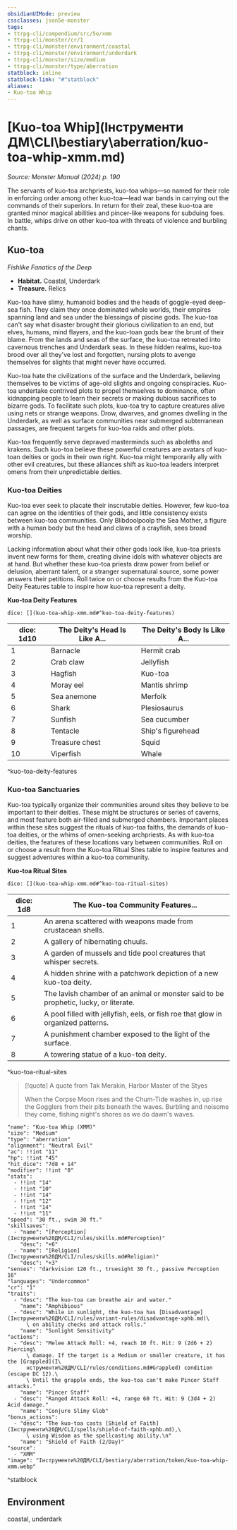 ```yaml
---
obsidianUIMode: preview
cssclasses: json5e-monster
tags:
- ttrpg-cli/compendium/src/5e/xmm
- ttrpg-cli/monster/cr/1
- ttrpg-cli/monster/environment/coastal
- ttrpg-cli/monster/environment/underdark
- ttrpg-cli/monster/size/medium
- ttrpg-cli/monster/type/aberration
statblock: inline
statblock-link: "#^statblock"
aliases:
- Kuo-toa Whip
---
```

# [Kuo-toa Whip](Інструменти ДМ\CLI\bestiary\aberration/kuo-toa-whip-xmm.md)
*Source: Monster Manual (2024) p. 190*  

The servants of kuo-toa archpriests, kuo-toa whips—so named for their role in enforcing order among other kuo-toa—lead war bands in carrying out the commands of their superiors. In return for their zeal, these kuo-toa are granted minor magical abilities and pincer-like weapons for subduing foes. In battle, whips drive on other kuo-toa with threats of violence and burbling chants.

## Kuo-toa

*Fishlike Fanatics of the Deep*

- **Habitat.** Coastal, Underdark  
- **Treasure.** Relics  

Kuo-toa have slimy, humanoid bodies and the heads of goggle-eyed deep-sea fish. They claim they once dominated whole worlds, their empires spanning land and sea under the blessings of piscine gods. The kuo-toa can't say what disaster brought their glorious civilization to an end, but elves, humans, mind flayers, and the kuo-toan gods bear the brunt of their blame. From the lands and seas of the surface, the kuo-toa retreated into cavernous trenches and Underdark seas. In these hidden realms, kuo-toa brood over all they've lost and forgotten, nursing plots to avenge themselves for slights that might never have occurred.

Kuo-toa hate the civilizations of the surface and the Underdark, believing themselves to be victims of age-old slights and ongoing conspiracies. Kuo-toa undertake contrived plots to propel themselves to dominance, often kidnapping people to learn their secrets or making dubious sacrifices to bizarre gods. To facilitate such plots, kuo-toa try to capture creatures alive using nets or strange weapons. Drow, dwarves, and gnomes dwelling in the Underdark, as well as surface communities near submerged subterranean passages, are frequent targets for kuo-toa raids and other plots.

Kuo-toa frequently serve depraved masterminds such as aboleths and krakens. Such kuo-toa believe these powerful creatures are avatars of kuo-toan deities or gods in their own right. Kuo-toa might temporarily ally with other evil creatures, but these alliances shift as kuo-toa leaders interpret omens from their unpredictable deities.

### Kuo-toa Deities

Kuo-toa ever seek to placate their inscrutable deities. However, few kuo-toa can agree on the identities of their gods, and little consistency exists between kuo-toa communities. Only Blibdoolpoolp the Sea Mother, a figure with a human body but the head and claws of a crayfish, sees broad worship.

Lacking information about what their other gods look like, kuo-toa priests invent new forms for them, creating divine idols with whatever objects are at hand. But whether these kuo-toa priests draw power from belief or delusion, aberrant talent, or a stranger supernatural source, some power answers their petitions. Roll twice on or choose results from the Kuo-toa Deity Features table to inspire how kuo-toa represent a deity.

**Kuo-toa Deity Features**

`dice: [](kuo-toa-whip-xmm.md#^kuo-toa-deity-features)`

| dice: 1d10 | The Deity's Head Is Like A... | The Deity's Body Is Like A... |
|------------|-------------------------------|-------------------------------|
| 1 | Barnacle | Hermit crab |
| 2 | Crab claw | Jellyfish |
| 3 | Hagfish | Kuo-toa |
| 4 | Moray eel | Mantis shrimp |
| 5 | Sea anemone | Merfolk |
| 6 | Shark | Plesiosaurus |
| 7 | Sunfish | Sea cucumber |
| 8 | Tentacle | Ship's figurehead |
| 9 | Treasure chest | Squid |
| 10 | Viperfish | Whale |
^kuo-toa-deity-features

### Kuo-toa Sanctuaries

Kuo-toa typically organize their communities around sites they believe to be important to their deities. These might be structures or series of caverns, and most feature both air-filled and submerged chambers. Important places within these sites suggest the rituals of kuo-toa faiths, the demands of kuo-toa deities, or the whims of omen-seeking archpriests. As with kuo-toa deities, the features of these locations vary between communities. Roll on or choose a result from the Kuo-toa Ritual Sites table to inspire features and suggest adventures within a kuo-toa community.

**Kuo-toa Ritual Sites**

`dice: [](kuo-toa-whip-xmm.md#^kuo-toa-ritual-sites)`

| dice: 1d8 | The Kuo-toa Community Features... |
|-----------|-----------------------------------|
| 1 | An arena scattered with weapons made from crustacean shells. |
| 2 | A gallery of hibernating chuuls. |
| 3 | A garden of mussels and tide pool creatures that whisper secrets. |
| 4 | A hidden shrine with a patchwork depiction of a new kuo-toa deity. |
| 5 | The lavish chamber of an animal or monster said to be prophetic, lucky, or literate. |
| 6 | A pool filled with jellyfish, eels, or fish roe that glow in organized patterns. |
| 7 | A punishment chamber exposed to the light of the surface. |
| 8 | A towering statue of a kuo-toa deity. |
^kuo-toa-ritual-sites

> [!quote] A quote from Tak Merakin, Harbor Master of the Styes  
> 
> When the Corpse Moon rises and the Chum-Tide washes in, up rise the Gogglers from their pits beneath the waves. Burbling and noisome they come, fishing night's shores as we do dawn's waves.


```statblock
"name": "Kuo-toa Whip (XMM)"
"size": "Medium"
"type": "aberration"
"alignment": "Neutral Evil"
"ac": !!int "11"
"hp": !!int "45"
"hit_dice": "7d8 + 14"
"modifier": !!int "0"
"stats":
  - !!int "14"
  - !!int "10"
  - !!int "14"
  - !!int "12"
  - !!int "14"
  - !!int "11"
"speed": "30 ft., swim 30 ft."
"skillsaves":
  - "name": "[Perception](Інструменти%20ДМ/CLI/rules/skills.md#Perception)"
    "desc": "+6"
  - "name": "[Religion](Інструменти%20ДМ/CLI/rules/skills.md#Religion)"
    "desc": "+3"
"senses": "darkvision 120 ft., truesight 30 ft., passive Perception 16"
"languages": "Undercommon"
"cr": "1"
"traits":
  - "desc": "The kuo-toa can breathe air and water."
    "name": "Amphibious"
  - "desc": "While in sunlight, the kuo-toa has [Disadvantage](Інструменти%20ДМ/CLI/rules/variant-rules/disadvantage-xphb.md)\
      \ on ability checks and attack rolls."
    "name": "Sunlight Sensitivity"
"actions":
  - "desc": "Melee Attack Roll: +4, reach 10 ft. Hit: 9 (2d6 + 2) Piercing\
      \ damage. If the target is a Medium or smaller creature, it has the [Grappled](І\
      нструменти%20ДМ/CLI/rules/conditions.md#Grappled) condition (escape DC 12).\
      \ Until the grapple ends, the kuo-toa can't make Pincer Staff attacks."
    "name": "Pincer Staff"
  - "desc": "Ranged Attack Roll: +4, range 60 ft. Hit: 9 (3d4 + 2) Acid damage."
    "name": "Conjure Slimy Glob"
"bonus_actions":
  - "desc": "The kuo-toa casts [Shield of Faith](Інструменти%20ДМ/CLI/spells/shield-of-faith-xphb.md),\
      \ using Wisdom as the spellcasting ability.\n"
    "name": "Shield of Faith (2/Day)"
"source":
  - "XMM"
"image": "Інструменти%20ДМ/CLI/bestiary/aberration/token/kuo-toa-whip-xmm.webp"
```
^statblock

## Environment

coastal, underdark